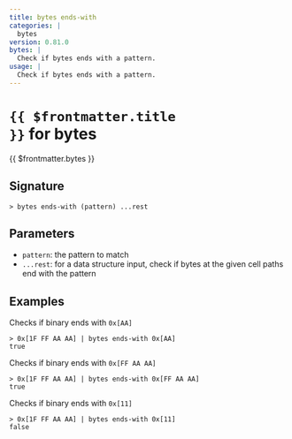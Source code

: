 ```yaml
---
title: bytes ends-with
categories: |
  bytes
version: 0.81.0
bytes: |
  Check if bytes ends with a pattern.
usage: |
  Check if bytes ends with a pattern.
---
```


# <code>{{ $frontmatter.title }}</code> for bytes

<div class='command-title'>{{ $frontmatter.bytes }}</div>

## Signature

```> bytes ends-with (pattern) ...rest```

## Parameters

 -  `pattern`: the pattern to match
 -  `...rest`: for a data structure input, check if bytes at the given cell paths end with the pattern

## Examples

Checks if binary ends with `0x[AA]`
```shell
> 0x[1F FF AA AA] | bytes ends-with 0x[AA]
true
```

Checks if binary ends with `0x[FF AA AA]`
```shell
> 0x[1F FF AA AA] | bytes ends-with 0x[FF AA AA]
true
```

Checks if binary ends with `0x[11]`
```shell
> 0x[1F FF AA AA] | bytes ends-with 0x[11]
false
```

